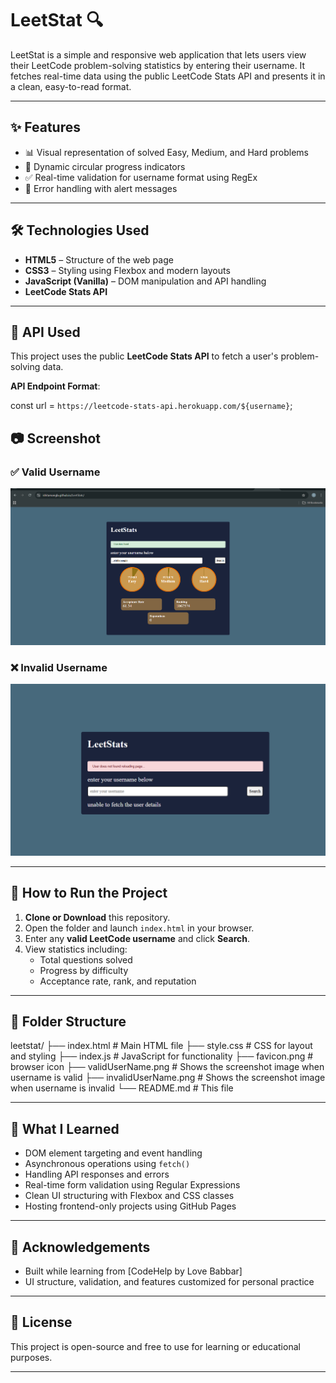 # LeetStat 🔍

LeetStat is a simple and responsive web application that lets users view their LeetCode problem-solving statistics by entering their username.
It fetches real-time data using the public LeetCode Stats API and presents it in a clean, easy-to-read format.

---

## ✨ Features

- 📊 Visual representation of solved Easy, Medium, and Hard problems
- 🔄 Dynamic circular progress indicators
- ✅ Real-time validation for username format using RegEx
- 🚨 Error handling with alert messages

---

## 🛠️ Technologies Used

- **HTML5** – Structure of the web page
- **CSS3** – Styling using Flexbox and modern layouts
- **JavaScript (Vanilla)** – DOM manipulation and API handling
- **LeetCode Stats API** 

---

## 🔗 API Used

This project uses the public **LeetCode Stats API** to fetch a user's problem-solving data.

 **API Endpoint Format**:

const url = `https://leetcode-stats-api.herokuapp.com/${username}`;


## 📷 Screenshot

### ✅ Valid Username
![Valid Username](validUsername.png)

### ❌ Invalid Username
![Invalid Username](invalidUsername.png)


---

## 🚀 How to Run the Project

1. **Clone or Download** this repository.
2. Open the folder and launch `index.html` in your browser.
3. Enter any **valid LeetCode username** and click **Search**.
4. View statistics including:
   - Total questions solved
   - Progress by difficulty
   - Acceptance rate, rank, and reputation

---


## 📁 Folder Structure

leetstat/
├── index.html # Main HTML file
├── style.css # CSS for layout and styling
├── index.js # JavaScript for functionality
├── favicon.png # browser icon
├── validUserName.png # Shows the screenshot image when username is valid
├── invalidUserName.png # Shows the screenshot image when username is invalid
└── README.md # This file

---

## 🧠 What I Learned

- DOM element targeting and event handling
- Asynchronous operations using `fetch()`
- Handling API responses and errors
- Real-time form validation using Regular Expressions
- Clean UI structuring with Flexbox and CSS classes
- Hosting frontend-only projects using GitHub Pages

---

## 🙌 Acknowledgements

- Built while learning from [CodeHelp by Love Babbar]
- UI structure, validation, and features customized for personal practice

---

## 📄 License

This project is open-source and free to use for learning or educational purposes.

---
